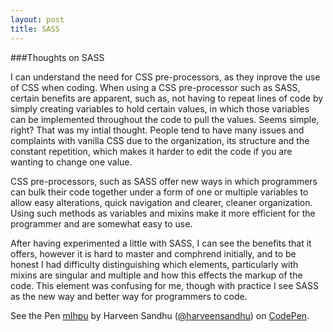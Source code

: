 ```yaml
---
layout: post
title: SASS
---
```


###Thoughts on SASS

I can understand the need for CSS pre-processors, as they inprove the use of CSS when coding. When using a CSS pre-processor such as SASS, certain benefits are apparent, such as, not having to repeat lines of code by simply creating variables to hold certain values, in which those variables can be implemented throughout the code to pull the values. Seems simple, right? That was my intial thought. People tend to have many issues and complaints with vanilla CSS due to the organization, its structure and the constant repetition, which makes it harder to edit the code if you are wanting to change one value.

CSS pre-processors, such as SASS offer new ways in which programmers can bulk their code together under a form of one or multiple variables to allow easy alterations, quick navigation and clearer, cleaner organization. Using such methods as variables and mixins make it more efficient for the programmer and are somewhat easy to use.

After having experimented a little with SASS, I can see the benefits that it offers, however it is hard to master and comphrend initially, and to be honest I had difficulty distinguishing which elements, particularly with mixins are singular and multiple and how this effects the markup of the code. This element was confusing for me, though with practice I see SASS as the new way and better way for programmers to code.

<script src="https://gist.github.com/anonymous/8093b5965fad7ff4c006.js"></script>


<p data-height="698" data-theme-id="0" data-slug-hash="mIhpu" data-default-tab="result" data-user="harveensandhu" class='codepen'>See the Pen <a href='http://codepen.io/harveensandhu/pen/mIhpu/'>mIhpu</a> by Harveen Sandhu (<a href='http://codepen.io/harveensandhu'>@harveensandhu</a>) on <a href='http://codepen.io'>CodePen</a>.</p>
<script async src="//codepen.io/assets/embed/ei.js"></script>
